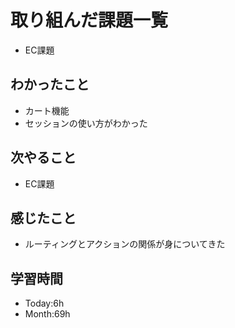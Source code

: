 # 取り組んだ課題一覧
- EC課題
## わかったこと
- カート機能
- セッションの使い方がわかった
## 次やること
- EC課題
## 感じたこと
- ルーティングとアクションの関係が身についてきた
## 学習時間
- Today:6h
- Month:69h
